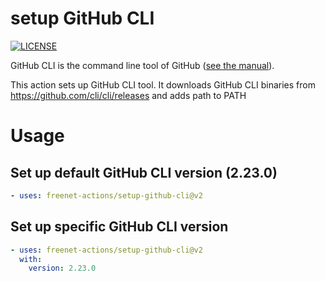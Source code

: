 # setup GitHub CLI
[![LICENSE](https://img.shields.io/github/license/freenet-actions/setup-github-cli)](https://github.com/freenet-actions/setup-github-cli/blob/main/LICENSE)

GitHub CLI is the command line tool of GitHub ([see the manual](https://cli.github.com/manual/)).

This action sets up GitHub CLI tool. It downloads GitHub CLI binaries from https://github.com/cli/cli/releases and adds path to PATH

   
# Usage
## Set up default GitHub CLI version (2.23.0)
```yaml
- uses: freenet-actions/setup-github-cli@v2
```
## Set up specific GitHub CLI version
```yaml
- uses: freenet-actions/setup-github-cli@v2
  with:
    version: 2.23.0
```
